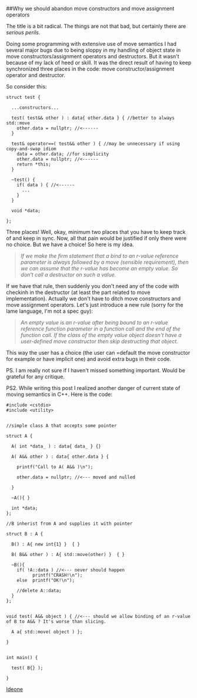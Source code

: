 
##Why we should abandon move constructors and move assignment operators

  The title is a bit radical. The things are not that bad, but certainly there are *serious perils*.

  Doing some programming with extensive use of move semantics I had several major bugs due to being 
  sloppy in my handling of object state in move constructors/assignment operators and destructors.
  But it wasn't because of my lack of heed or skill. It was the direct result of having to keep 
  synchronized three places in the code: move constructor/assignment operator and destructor.

  So consider this:


    struct test {
    
      ...constructors...
    
      test( test&& other ) : data{ other.data } { //better to always std::move 
        other.data = nullptr; //<------
      }
    
      test& operator==( test&& other ) { //may be unnecessary if using copy-and-swap idiom
        data = other.data; //for simplicity
        other.data = nullptr; //<------
        return *this;
      }
    
      ~test() {
        if( data ) { //<------
          ...
        }
      }
    
      void *data;
    
    };


  Three places! Well, okay, minimum two places that you have to keep track of and keep in sync.
  Now, all that pain would be justified if only there were no choice. But we have a choice! 
  So here is my idea. 

> *If we make the firm statement that a bind to an r-value reference parameter is always followed 
> by a move (sensible requirement), then we can assume that the r-value has become an empty value. 
> So don't call a destructor on such a value.*

  If we have that rule, then suddenly you don't need any of the code with checkinh in the 
  destructor (at least the part related to move implementation). Actually we don't have 
  to ditch move constructors and move assignment operators. Let's just introduce a new rule (sorry 
  for the lame language, I'm not a spec guy):

> *An empty value is an r-value after being bound to an r-value reference function parameter 
> in a function call and the end of the function call. If the class of the empty value object 
> doesn't have a user-defined move constructor then skip destructing that object.*

  This way the user has a choice (the user can =default the move constructor for example or have 
  implicit one) and avoid extra bugs in their code.

  PS. I am really not sure if I haven't missed something important. Would be grateful for any 
  critique.

  PS2. While writing this post I realized another danger of current state of moving semantics
  in C++. Here is the code:


    #include <cstdio>
    #include <utility>
    
    
    //simple class A that accepts some pointer

    struct A {

      A( int *data_ ) : data{ data_ } {}

      A( A&& other ) : data{ other.data } {

        printf("Call to A( A&& )\n");

        other.data = nullptr; //<--- moved and nulled

      }

      ~A(){ }
      
      int *data;
    };

    //B inherist from A and supplies it with pointer
    
    struct B : A {

      B() : A{ new int{1} }  { }

      B( B&& other ) : A{ std::move(other) }  { }

      ~B(){ 
        if( !A::data ) //<--- never should happen
              printf("CRASH!\n");
        else  printf("OK!\n");

        //delete A::data;
      }
    };
    
    
    void test( A&& object ) { //<--- should we allow binding of an r-value of B to A&& ? It's worse than slicing.

      A a{ std::move( object ) };

    }
    
    
    int main() {
    
      test( B{} );
    
    }


  [Ideone](http://ideone.com/yOcawV)


